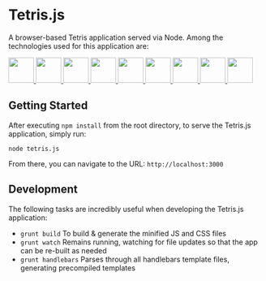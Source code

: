 Tetris.js
=========

A browser-based Tetris application served via Node.  Among the technologies used for this application are:

<a href="http://gruntjs.com/" target="_blank" title="Grunt">
  <img height="50" src="http://gruntjs.com/img/grunt-logo-no-wordmark.svg"/>
</a>
<a href="http://handlebarsjs.com/" target="_blank" title="Handlebars.js">
  <img height="50" src="http://gruntjs.com/img/logo-handlebars.jpg">
</a>
<a href="https://developer.mozilla.org/en-US/docs/Web/API/Canvas_API" target="_blank" title="HTML5 Canvas">
  <img height="50" src="http://upload.wikimedia.org/wikipedia/commons/1/1f/Html5_canvas_logo.png">
</a>
<a href="http://requirejs.org/" target="_blank" title="RequireJS">
  <img height="50" src="http://gruntjs.com/img/logo-requirejs.jpg">
</a>
<a href="http://sass-lang.com/" target="_blank" title="Sass">
  <img height="50" src="http://gruntjs.com/img/logo-sass.jpg">
</a>
<a href="http://expressjs.com/" target="_blank" title="Express">
  <img height="50" src="http://creator.cotapon.org/wp-content/uploads/2012/07/nodejs_express.jpg">
</a>
<a href="http://www.jshint.com/" target="_blank" title="JSHint">
  <img height="50" src="http://gruntjs.com/img/logo-jshint.jpg">
</a>
<a href="http://jquery.com/" target="_blank" title="jQuery">
  <img height="50" src="http://upload.wikimedia.org/wikipedia/en/9/9e/JQuery_logo.svg">
</a>
<a href="http://underscorejs.org/" target="_blank" title="Underscore.js">
  <img height="50" src="http://underscorejs.org/docs/images/underscore.png">
</a>


## Getting Started
After executing `npm install` from the root directory, to serve the Tetris.js application, simply run:
```
node tetris.js
```
From there, you can navigate to the URL: `http://localhost:3000`

## Development
The following tasks are incredibly useful when developing the Tetris.js application:

- `grunt build` To build & generate the minified JS and CSS files
- `grunt watch` Remains running, watching for file updates so that the app can be re-built as needed
- `grunt handlebars` Parses through all handlebars template files, generating precompiled templates
